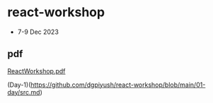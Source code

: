 # react-workshop 
* 7-9 Dec 2023

## pdf
[ReactWorkshop.pdf](https://github.com/dgpiyush/react-workshop/files/13568140/ReactWorkshop.pdf)


(Day-1)(https://github.com/dgpiyush/react-workshop/blob/main/01-day/src.md)

